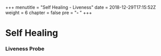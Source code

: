 +++
menutitle = "Self Healing - Liveness"
date = 2018-12-29T17:15:52Z
weight = 6
chapter = false
pre = "<b>- </b>"
+++

# Self Healing

### Liveness Probe
